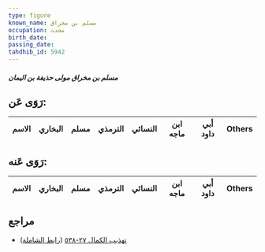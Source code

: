 ```yaml
---
type: figure
known_name: مسلم بن مخراق
occupation: محدث
birth_date:
passing_date:
tahdhib_id: 5942
---
```

##### مسلم بن مخراق مولى حذيفة بن اليمان

## رَوَى عَن:
| الاسم | البخاري | مسلم | الترمذي | النسائي | ابن ماجه | أبي داود | Others |
| ----- | ------- | ---- | ------- | ------- | -------- | -------- | ------ |
## رَوَى عَنه:
| الاسم | البخاري | مسلم | الترمذي | النسائي | ابن ماجه | أبي داود | Others |
| ----- | ------- | ---- | ------- | ------- | -------- | -------- | ------ |
## مراجع
- [تهذيب الكمال ٢٧-٥٣٨](obsidian://open?vault=Tahdhib-al-Kamal&file=Figures/٥٩٤٢-مسلم%20بن%20مخراق%20مولى%20حذيفة%20بن%20اليمان) ([رابط الشاملة](https://shamela.ws/book/3722/14927))